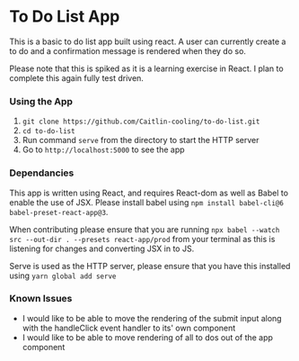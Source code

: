 # To Do List App

This is a basic to do list app built using react. A user can currently create a to do and a confirmation message is rendered when they do so.

Please note that this is spiked as it is a learning exercise in React. I plan to complete this again fully test driven.

### Using the App
1. `git clone https://github.com/Caitlin-cooling/to-do-list.git`
2. `cd to-do-list`
3. Run command `serve` from the directory to start the HTTP server
4. Go to `http://localhost:5000` to see the app

### Dependancies
This app is written using React, and requires React-dom as well as Babel to enable the use of JSX. Please install babel using `npm install babel-cli@6 babel-preset-react-app@3`.

When contributing please ensure that you are running `npx babel --watch src --out-dir . --presets react-app/prod` from your terminal as this is listening for changes and converting JSX in to JS.

Serve is used as the HTTP server, please ensure that you have this installed using `yarn global add serve`

### Known Issues
* I would like to be able to move the rendering of the submit input along with the handleClick event handler to its' own component
* I would like to be able to move rendering of all to dos out of the app component
